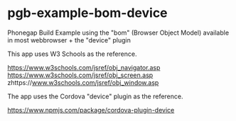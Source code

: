 # pgb-example-bom-device
Phonegap Build Example using the "bom" (Browser Object Model) available in most webbrowser + the "device" plugin


This app uses W3 Schools as the reference.

https://www.w3schools.com/jsref/obj_navigator.asp
https://www.w3schools.com/jsref/obj_screen.asp
zhttps://www.w3schools.com/jsref/obj_window.asp

The app uses the Cordova "device" plugin as the reference.

https://www.npmjs.com/package/cordova-plugin-device

